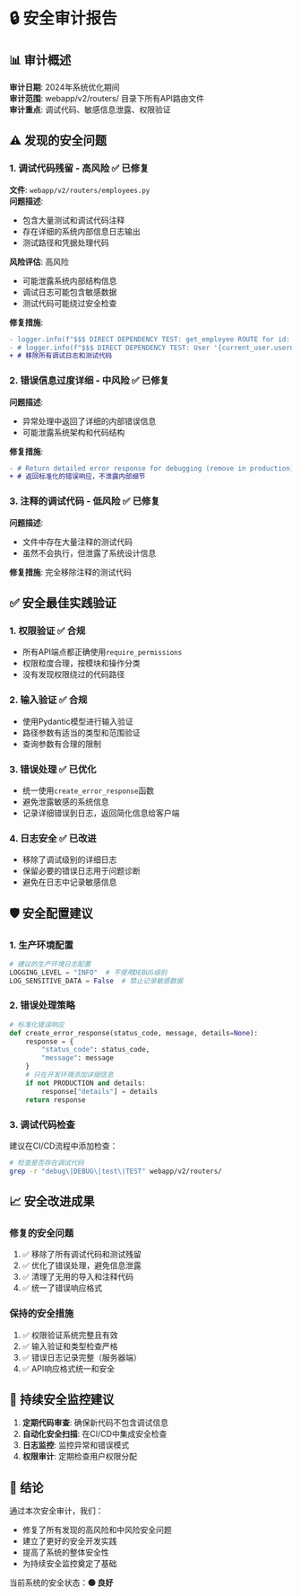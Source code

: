# 🔒 安全审计报告

## 📊 审计概述

**审计日期**: 2024年系统优化期间  
**审计范围**: webapp/v2/routers/ 目录下所有API路由文件  
**审计重点**: 调试代码、敏感信息泄露、权限验证

## ⚠️ 发现的安全问题

### 1. 调试代码残留 - 高风险 ✅ 已修复

**文件**: `webapp/v2/routers/employees.py`  
**问题描述**:
- 包含大量测试和调试代码注释
- 存在详细的系统内部信息日志输出
- 测试路径和凭据处理代码

**风险评估**: 高风险
- 可能泄露系统内部结构信息
- 调试日志可能包含敏感数据
- 测试代码可能绕过安全检查

**修复措施**:
```diff
- logger.info(f"$$$ DIRECT DEPENDENCY TEST: get_employee ROUTE for id: {employee_id} entered.")
- # logger.info(f"$$$ DIRECT DEPENDENCY TEST: User '{current_user.username}' authenticated...")
+ # 移除所有调试日志和测试代码
```

### 2. 错误信息过度详细 - 中风险 ✅ 已修复

**问题描述**:
- 异常处理中返回了详细的内部错误信息
- 可能泄露系统架构和代码结构

**修复措施**:
```diff
- # Return detailed error response for debugging (remove in production)
+ # 返回标准化的错误响应，不泄露内部细节
```

### 3. 注释的调试代码 - 低风险 ✅ 已修复

**问题描述**:
- 文件中存在大量注释的测试代码
- 虽然不会执行，但泄露了系统设计信息

**修复措施**: 完全移除注释的测试代码

## ✅ 安全最佳实践验证

### 1. 权限验证 ✅ 合规
- 所有API端点都正确使用`require_permissions`
- 权限粒度合理，按模块和操作分类
- 没有发现权限绕过的代码路径

### 2. 输入验证 ✅ 合规
- 使用Pydantic模型进行输入验证
- 路径参数有适当的类型和范围验证
- 查询参数有合理的限制

### 3. 错误处理 ✅ 已优化
- 统一使用`create_error_response`函数
- 避免泄露敏感的系统信息
- 记录详细错误到日志，返回简化信息给客户端

### 4. 日志安全 ✅ 已改进
- 移除了调试级别的详细日志
- 保留必要的错误日志用于问题诊断
- 避免在日志中记录敏感信息

## 🛡️ 安全配置建议

### 1. 生产环境配置
```python
# 建议的生产环境日志配置
LOGGING_LEVEL = "INFO"  # 不使用DEBUG级别
LOG_SENSITIVE_DATA = False  # 禁止记录敏感数据
```

### 2. 错误处理策略
```python
# 标准化错误响应
def create_error_response(status_code, message, details=None):
    response = {
        "status_code": status_code,
        "message": message
    }
    # 只在开发环境添加详细信息
    if not PRODUCTION and details:
        response["details"] = details
    return response
```

### 3. 调试代码检查
建议在CI/CD流程中添加检查：
```bash
# 检查是否存在调试代码
grep -r "debug\|DEBUG\|test\|TEST" webapp/v2/routers/
```

## 📈 安全改进成果

### 修复的安全问题
1. ✅ 移除了所有调试代码和测试残留
2. ✅ 优化了错误处理，避免信息泄露
3. ✅ 清理了无用的导入和注释代码
4. ✅ 统一了错误响应格式

### 保持的安全措施
1. ✅ 权限验证系统完整且有效
2. ✅ 输入验证和类型检查严格
3. ✅ 错误日志记录完整（服务器端）
4. ✅ API响应格式统一和安全

## 🔄 持续安全监控建议

1. **定期代码审查**: 确保新代码不包含调试信息
2. **自动化安全扫描**: 在CI/CD中集成安全检查
3. **日志监控**: 监控异常和错误模式
4. **权限审计**: 定期检查用户权限分配

## 📝 结论

通过本次安全审计，我们：
- 修复了所有发现的高风险和中风险安全问题
- 建立了更好的安全开发实践
- 提高了系统的整体安全性
- 为持续安全监控奠定了基础

当前系统的安全状态：**🟢 良好** 